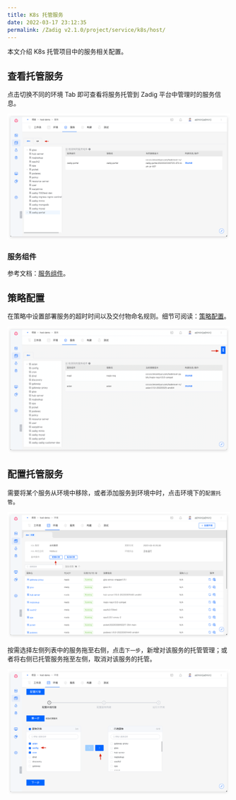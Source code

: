 ```yaml
---
title: K8s 托管服务
date: 2022-03-17 23:12:35
permalink: /Zadig v2.1.0/project/service/k8s/host/
---
```


本文介绍 K8s 托管项目中的服务相关配置。

## 查看托管服务

点击切换不同的环境 Tab 即可查看将服务托管到 Zadig 平台中管理时的服务信息。

![托管服务列表](../../../../_images/k8s_host_service_list.png)

### 服务组件

参考文档：[服务组件](/cn/Zadig%20v2.1.0/env/overview/#什么是服务组件#k8s-托管项目)。

## 策略配置

在策略中设置部署服务的超时时间以及交付物命名规则。细节可阅读：[策略配置](/cn/Zadig%20v2.1.0/project/service/k8s/#策略配置)。

![服务策略配置](../../../../_images/host_service_strategy_config.png)

## 配置托管服务
需要将某个服务从环境中移除，或者添加服务到环境中时，点击环境下的`配置托管`。

![托管服务](../../../../_images/env_delegate_project_overview.png)

按需选择左侧列表中的服务拖至右侧，点击`下一步`，新增对该服务的托管管理；或者将右侧已托管服务拖至左侧，取消对该服务的托管。

![配置托管](../../../../_images/config_service_delegation.png)
